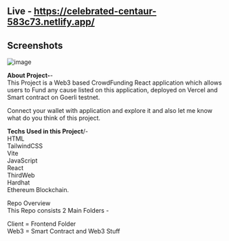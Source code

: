 ## Live - https://celebrated-centaur-583c73.netlify.app/

## ****Screenshots**** </br>
![image](https://github.com/roshan07273/Full-Stack-Crowd-Funding-Web3-D.Application/assets/77711686/c06acb9f-27f6-46c9-bb36-22feac45b770)

****About Project-****- <br/>
This Project is a Web3 based CrowdFunding React application which allows users to Fund any cause listed on this application, deployed on Vercel and Smart contract on Goerli testnet.

Connect your wallet with application and explore it and also let me know what do you think of this project.

****Techs Used in this Project****/- <br />
HTML <br />
TailwindCSS <br />
Vite <br />
JavaScript <br />
React <br />
ThirdWeb <br />
Hardhat <br />
Ethereum Blockchain.<br />

Repo Overview <br />
This Repo consists 2 Main Folders - <br />

Client = Frontend Folder <br />
Web3 = Smart Contract and Web3 Stuff
